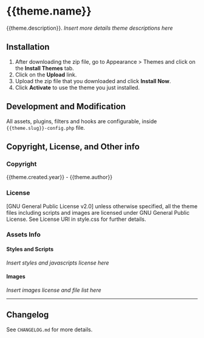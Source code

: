 # {{theme.name}}
{{theme.description}}. *Insert more details theme descriptions here*

## Installation
1. After downloading the zip file, go to Appearance > Themes and click on the **Install Themes** tab.
2. Click on the **Upload** link.
3. Upload the zip file that you downloaded and click **Install Now**.
4. Click **Activate** to use the theme you just installed.

## Development and Modification
All assets, plugins, filters and hooks are configurable, inside `{{theme.slug}}-config.php` file.

## Copyright, License, and Other info

### Copyright
{{theme.created.year}} - {{theme.author}}

### License
[GNU General Public License v2.0] unless otherwise specified, all the theme files including scripts and images are licensed under GNU General Public License. See License URI in style.css for further details.

### Assets Info

#### Styles and Scripts
*Insert styles and javascripts license here*

#### Images
*Insert images license and file list here*

---

## Changelog
See `CHANGELOG.md` for more details.
